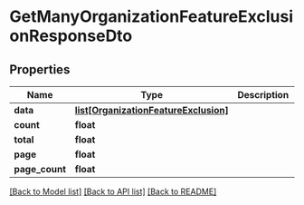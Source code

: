 # GetManyOrganizationFeatureExclusionResponseDto

## Properties
Name | Type | Description | Notes
------------ | ------------- | ------------- | -------------
**data** | [**list[OrganizationFeatureExclusion]**](OrganizationFeatureExclusion.md) |  | 
**count** | **float** |  | 
**total** | **float** |  | 
**page** | **float** |  | 
**page_count** | **float** |  | 

[[Back to Model list]](../README.md#documentation-for-models) [[Back to API list]](../README.md#documentation-for-api-endpoints) [[Back to README]](../README.md)

